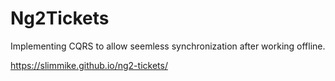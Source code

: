 # Ng2Tickets

Implementing CQRS to allow seemless synchronization after working offline.

https://slimmike.github.io/ng2-tickets/

